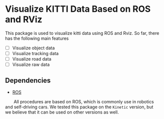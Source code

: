 # Visualize KITTI Data Based on ROS and RViz

This package is used to visualize kitti data using ROS and Rviz. So far, there has the following main features
- [ ] Visualize object data
- [ ] Visualize tracking data
- [ ] Visualize road data
- [ ] Visualize raw data

## Dependencies
- [ROS](https://www.ros.org/)

&ensp;&ensp;&ensp;&ensp;All procedures are based on ROS, which is commonly use in robotics and self-driving cars. We tested this package on the `Kinetic` version, but we believe that it can be used on other versions as well.
